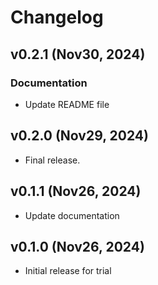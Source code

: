 # Changelog

<!--next-version-placeholder-->

## v0.2.1 (Nov30, 2024)

### Documentation

- Update README file

## v0.2.0 (Nov29, 2024)

- Final release.

## v0.1.1 (Nov26, 2024)

- Update documentation

## v0.1.0 (Nov26, 2024)

- Initial release for trial
